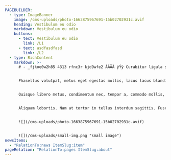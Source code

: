 ```yaml
---
PAGEBUILDER:
  - type: ImageBanner
    image: /cms-uploads/photo-1663875967691-15b02702931c.avif
    heading: Vestibulum eu odio
    markdown: Vestibulum eu odio
    buttons:
      - text: Vestibulum eu odio
        link: /L1
      - text: asdfasdfasd
        link: /L2
  - type: RichContent
    markdown: >-
      # - _fjkoe0w2h85 4313 rfnc3r kjd9wfe2 ÁÂÃÄ ÿÝý Curabitur ligula sapien tincidunt


      Phasellus volutpat, metus eget egestas mollis, lacus lacus blandit dui, id egestas quam mauris ut lacus. Sed a libero. Suspendisse pulvinar, augue ac venenatis condimentum, sem libero volutpat nibh, nec pellentesque velit pede quis nunc.


      Quisque libero metus, condimentum nec, tempor a, commodo mollis, magna. Curabitur a felis in nunc fringilla tristique. Nam pretium turpis et arcu.


      Aliquam lobortis. Nam at tortor in tellus interdum sagittis. Fusce pharetra convallis urna.


      ![](/cms-uploads/photo-1663875967691-15b02702931c.avif)


      ![](/cms-uploads/small-img.png "small image")
newsItems:
  - "RelationTo:news ItemSlug:item"
pageRelation: "RelationTo:pages ItemSlug:about"
---
```

